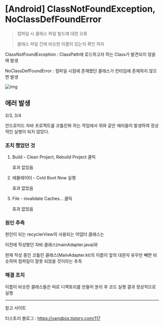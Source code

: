 # [Android] ClassNotFoundException, NoClassDefFoundError

> 컴파일 시 클래스 파일 빌드에 대한 오류
>
> 클래스 파일 간에 비슷한 이름이 있는지 확인 하자



ClassNotFoundException : ClassPath에 로드하고자 하는 Class가 발견되지 않을 때 발생

NoClassDefFoundError : 컴파일 시점에 존재했던 클래스가 런타임에 존재하지 않으면 발생

![img](https://blog.kakaocdn.net/dn/cJopex/btqYQwVz3q1/8fVBIMQRNKeEkaSPaTeB9k/img.png)



## 에러 발생

3/3, 3/4

안드로이드 자바 프로젝트를 코틀린화 하는 작업에서 위와 같은 에러들이 발생하여 정상적인 실행이 되지 않았다.



### 조치 했었던 것

1. Build - Clean Project, Rebuild Project 클릭 

   효과 없었음

2. 에뮬레이터 - Cold Boot Now 실행

   효과 없었음

3. File - invalidate Caches... 클릭

   효과 없었음



### 원인 추측

원인이 되는 recyclerView의 사용되는 어댑터 클래스는

이전에 작성했던 자바 클래스(mainAdapter.java)와 

현재 작성 중인 코틀린 클래스(MainAdapter.kt)의 이름이 앞의 대문자 유무만 빼면 비슷하여 컴파일이 잘못 되었을 것이라는 추측



### 해결 조치

이름이 비슷한 클래스들은 따로 디렉토리를 만들어 분리 후 코드 실행 결과 정상적으로 실행



---

참고 사이트

티스토리 블로그 : https://yangbox.tistory.com/117